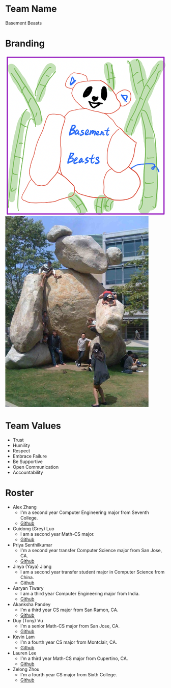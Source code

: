 # Team Name
Basement Beasts

# Branding
![Logo](branding/logo.png)
![Mascot](branding/mascot.jpeg)

# Team Values
- Trust
- Humility
- Respect
- Embrace Failure
- Be Supportive
- Open Communication
- Accountability

# Roster 
- Alex Zhang
  - I'm a second year Computer Engineering major from Seventh College.
  - [Github](https://github.com/alexzhang1618)
- Guidong (Grey) Luo
  - I am a second year Math-CS major.
  - [Github](https://github.com/greyluo)
- Priya Senthilkumar
  - I'm a second year transfer Computer Science major from San Jose, CA.
  - [Github](https://github.com/priyakumar0817)
- Jinya (Yaya) Jiang
  - I am a second year transfer student major in Computer Science from China.
  - [Github](https://github.com/yayajjiang)
- Aaryan Tiwary
  - I am a third year Computer Engineering major from India.
  - [Github](https://github.com/atiwaryandroid)
- Akanksha Pandey
  - I’m a third year CS major from San Ramon, CA.
  - [Github](https://github.com/akanksha-maker-ucsd)
- Duy (Tony) Vu
  - I’m a senior Math-CS major from San Jose, CA.
  - [Github](https://github.com/quocduyvu6262)
- Kevin Lam
  - I’m a fourth year CS major from Montclair, CA.
  - [Github](https://github.com/ckckcake)
- Lauren Lee
  - I’m a third year Math-CS major from Cupertino, CA.
  - [Github](https://github.com/laurenkiyomi)
- Zelong Zhou
  - I'm a fourth year CS major from Sixth College.
  - [Github](https://github.com/Arlong-Z)